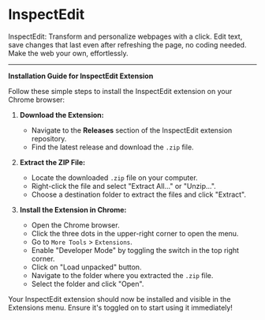 # InspectEdit
InspectEdit: Transform and personalize webpages with a click. Edit text, save changes that last even after refreshing the page, no coding needed. Make the web your own, effortlessly.



---

**Installation Guide for InspectEdit Extension**

Follow these simple steps to install the InspectEdit extension on your Chrome browser:

1. **Download the Extension:**
   - Navigate to the **Releases** section of the InspectEdit extension repository.
   - Find the latest release and download the `.zip` file.

2. **Extract the ZIP File:**
   - Locate the downloaded `.zip` file on your computer.
   - Right-click the file and select "Extract All..." or "Unzip...".
   - Choose a destination folder to extract the files and click "Extract".

3. **Install the Extension in Chrome:**
   - Open the Chrome browser.
   - Click the three dots in the upper-right corner to open the menu.
   - Go to `More Tools` > `Extensions`.
   - Enable "Developer Mode" by toggling the switch in the top right corner.
   - Click on "Load unpacked" button.
   - Navigate to the folder where you extracted the `.zip` file.
   - Select the folder and click "Open".

Your InspectEdit extension should now be installed and visible in the Extensions menu. Ensure it's toggled on to start using it immediately! 
